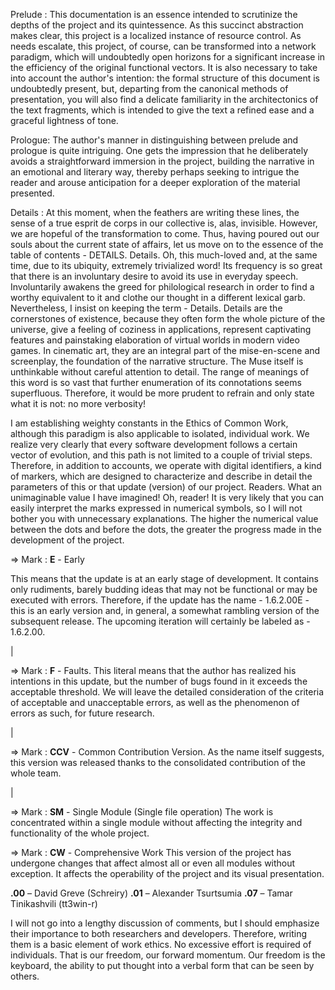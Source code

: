Prelude :
This documentation is an essence intended to scrutinize the depths of the project and its quintessence.
As this succinct abstraction makes clear, this project is a localized instance of resource control. As needs escalate, this project, of course, can be transformed into a network paradigm, which will undoubtedly open horizons for a significant increase in the efficiency of the original functional vectors.
It is also necessary to take into account the author's intention: the formal structure of this document is undoubtedly present, but, departing from the canonical methods of presentation, you will also find a delicate familiarity in the architectonics of the text fragments, which is intended to give the text a refined ease and a graceful lightness of tone.

Prologue:
The author's manner in distinguishing between prelude and prologue is quite intriguing. One gets the impression that he deliberately avoids a straightforward immersion in the project, building the narrative in an emotional and literary way, thereby perhaps seeking to intrigue the reader and arouse anticipation for a deeper exploration of the material presented.

Details : 
At this moment, when the feathers are writing these lines, the sense of a true esprit de corps in our collective is, alas, invisible. However, we are hopeful of the transformation to come. Thus, having poured out our souls about the current state of affairs, let us move on to the essence of the table of contents - DETAILS. 
Details. Oh, this much-loved and, at the same time, due to its ubiquity, extremely trivialized word! Its frequency is so great that there is an involuntary desire to avoid its use in everyday speech.  Involuntarily awakens the greed for philological research in order to find a worthy equivalent to it and clothe our thought in a different lexical garb. Nevertheless, I insist on keeping the term - Details.
Details are the cornerstones of existence, because they often form the whole picture of the universe, give a feeling of coziness in applications, represent captivating features and painstaking elaboration of virtual worlds in modern video games. In cinematic art, they are an integral part of the mise-en-scene and screenplay, the foundation of the narrative structure. The Muse itself is unthinkable without careful attention to detail. The range of meanings of this word is so vast that further enumeration of its connotations seems superfluous. Therefore, it would be more prudent to refrain and only state what it is not: no more verbosity!

I am establishing weighty constants in the Ethics of Common Work, although this paradigm is also applicable to isolated, individual work.
We realize very clearly that every software development follows a certain vector of evolution, and this path is not limited to a couple of trivial steps. Therefore, in addition to accounts, we operate with digital identifiers, a kind of markers, which are designed to characterize and describe in detail the parameters of this or that update (version) of our project.
Readers. What an unimaginable value I have imagined! Oh, reader!  It is very likely that you can easily interpret the marks expressed in numerical symbols, so I will not bother you with unnecessary explanations. The higher the numerical value between the dots and before the dots, the greater the progress made in the development of the project.

=> Mark : **E** - Early

This means that the update is at an early stage of development. It contains only rudiments, barely budding ideas that may not be functional or may be executed with errors.
Therefore, if the update has the name - 1.6.2.00E - this is an early version and, in general, a somewhat rambling version of the subsequent release. The upcoming iteration will certainly be labeled as - 1.6.2.00.

|

=> Mark : **F** - Faults.
This literal means that the author has realized his intentions in this update, but the number of bugs found in it exceeds the acceptable threshold.
We will leave the detailed consideration of the criteria of acceptable and unacceptable errors, as well as the phenomenon of errors as such, for future research.

|

=> Mark : **CCV** - Common Contribution Version.
As the name itself suggests, this version was released thanks to the consolidated contribution of the whole team.

| 

=> Mark : **SM** - Single Module (Single file operation)
The work is concentrated within a single module without affecting the integrity and functionality of the whole project.

=> Mark : **CW** - Comprehensive Work
This version of the project has undergone changes that affect almost all or even all modules without exception. It affects the operability of the project and its visual presentation.

**.00** – David Greve (Schreiry)
**.01** – Alexander Tsurtsumia
**.07** – Tamar Tinikashvili (tt3win-r)

I will not go into a lengthy discussion of comments, but I should emphasize their importance to both researchers and developers. Therefore, writing them is a basic element of work ethics. No excessive effort is required of individuals. That is our freedom, our forward momentum. Our freedom is the keyboard, the ability to put thought into a verbal form that can be seen by others.